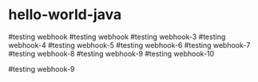 # hello-world-java
#testing webhook
#testing webhook
#testing webhook-3
#testing webhook-4
#testing webhook-5
#testing webhook-6
#testing webhook-7
#testing webhook-8
#testing webhook-9
#testing webhook-10

#testing webhook-9
